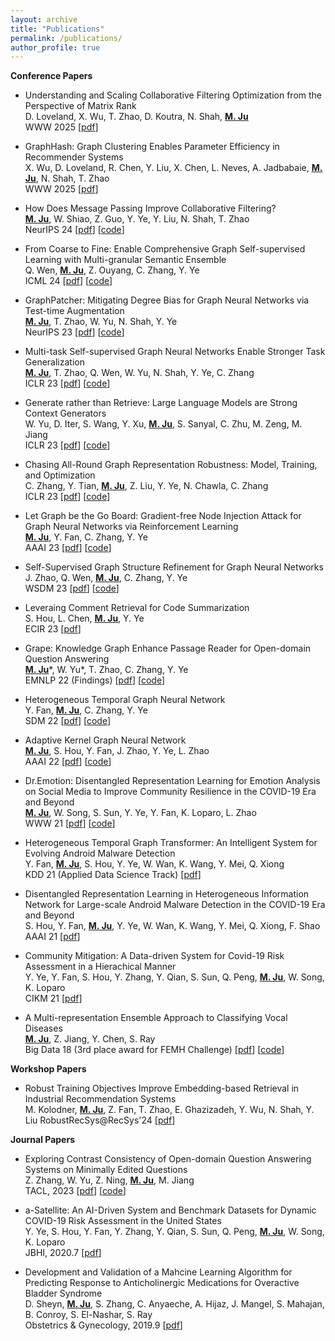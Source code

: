 ```yaml
---
layout: archive
title: "Publications"
permalink: /publications/
author_profile: true
---
```


<!-- **Pre-prints** -->

**Conference Papers**

* Understanding and Scaling Collaborative Filtering Optimization from the Perspective of Matrix Rank  <br>
  D. Loveland, X. Wu, T. Zhao, D. Koutra, N. Shah, **<u>M. Ju</u>** <br>
  WWW 2025 \[[pdf](https://arxiv.org/abs/2410.23300)\]

* GraphHash: Graph Clustering Enables Parameter Efficiency in Recommender Systems  <br>
  X. Wu, D. Loveland, R. Chen, Y. Liu, X. Chen, L. Neves, A. Jadbabaie, **<u>M. Ju</u>**, N. Shah, T. Zhao  <br>
  WWW 2025 \[[pdf](https://arxiv.org/abs/2412.17245)\]

* How Does Message Passing Improve Collaborative Filtering?  <br>
  **<u>M. Ju</u>**, W. Shiao, Z. Guo, Y. Ye, Y. Liu, N. Shah, T. Zhao <br>
  NeurIPS 24 \[[pdf](https://arxiv.org/abs/2404.08660)\] \[[code](https://github.com/snap-research/Test-time-Aggregation-for-CF)\]

* From Coarse to Fine: Enable Comprehensive Graph Self-supervised Learning with Multi-granular Semantic Ensemble <br>
  Q. Wen, **<u>M. Ju</u>**, Z. Ouyang, C. Zhang, Y. Ye<br>
  ICML 24 \[[pdf](https://openreview.net/forum?id=JnA9IveEwg)\] \[[code](https://github.com/HoytWen/MGSE)\]

* GraphPatcher: Mitigating Degree Bias for Graph Neural Networks via Test-time Augmentation <br>
  **<u>M. Ju</u>**, T. Zhao, W. Yu, N. Shah, Y. Ye <br>
  NeurIPS 23 \[[pdf](../files/NeurIPS2023.pdf)\] \[[code](https://github.com/jumxglhf/GraphPatcher)\]

* Multi-task Self-supervised Graph Neural Networks Enable Stronger Task Generalization <br>
  **<u>M. Ju</u>**, T. Zhao, Q. Wen, W. Yu, N. Shah, Y. Ye, C. Zhang <br>
  ICLR 23 \[[pdf](https://openreview.net/forum?id=1tHAZRqftM)\] \[[code](https://github.com/jumxglhf/ParetoGNN)\]

* Generate rather than Retrieve: Large Language Models are Strong Context Generators <br>
  W. Yu, D. Iter, S. Wang, Y. Xu, **<u>M. Ju</u>**, S. Sanyal, C. Zhu, M. Zeng, M. Jiang<br>
  ICLR 23 \[[pdf](ttps://openreview.net/forum?id=fB0hRu9GZUS)\] \[[code](ttps://openreview.net/forum?id=fB0hRu9GZUS)\]

* Chasing All-Round Graph Representation Robustness: Model, Training, and Optimization <br>
  C. Zhang, Y. Tian, **<u>M. Ju</u>**, Z. Liu, Y. Ye, N. Chawla,  C. Zhang<br>
  ICLR 23 \[[pdf](https://openreview.net/forum?id=7jk5gWjC18M)\] \[[code](https://openreview.net/forum?id=7jk5gWjC18M)\]

* Let Graph be the Go Board: Gradient-free Node Injection Attack for Graph Neural Networks via Reinforcement Learning <br>
  **<u>M. Ju</u>**, Y. Fan, C. Zhang, Y. Ye <br>
  AAAI 23 \[[pdf](https://arxiv.org/abs/2211.10782)\] \[[code](https://github.com/jumxglhf/G2A2C)\]

* Self-Supervised Graph Structure Refinement for Graph Neural Networks <br>
  J. Zhao, Q. Wen, **<u>M. Ju</u>**, C. Zhang, Y. Ye <br>
  WSDM 23 \[[pdf](https://arxiv.org/abs/2211.06545)\] \[[code](https://github.com/AndyJZhao/WSDM23-GSR)\]

* Leveraing Comment Retrieval for Code Summarization <br>
  S. Hou, L. Chen, **<u>M. Ju</u>**, Y. Ye <br>
  ECIR 23 \[[pdf](https://link.springer.com/chapter/10.1007/978-3-031-28238-6_34)\] 

* Grape: Knowledge Graph Enhance Passage Reader for Open-domain Question Answering <br>
  **<u>M. Ju</u>**\*, W. Yu\*, T. Zhao, C. Zhang, Y. Ye <br>
  EMNLP 22 (Findings) \[[pdf](http://arxiv.org/abs/2210.02933)\] \[[code](https://github.com/jumxglhf/GRAPE)\]

* Heterogeneous Temporal Graph Neural Network <br>
  Y. Fan, **<u>M. Ju</u>**, C. Zhang, Y. Ye <br>
  SDM 22 \[[pdf](https://epubs.siam.org/doi/abs/10.1137/1.9781611977172.74)\] \[[code](https://github.com/YesLab-Code/HTGNN)\] 

* Adaptive Kernel Graph Neural Network <br>
  **<u>M. Ju</u>**, S. Hou, Y. Fan, J. Zhao, Y. Ye, L. Zhao <br>
  AAAI 22 \[[pdf](https://www.aaai.org/AAAI22Papers/AAAI-3877.JuM.pdf)\] \[[code](https://github.com/jumxglhf/AKGNN)\] 

* Dr.Emotion: Disentangled Representation Learning for Emotion Analysis on Social Media to Improve Community Resilience in the COVID-19 Era and Beyond <br>
  **<u>M. Ju</u>**, W. Song, S. Sun, Y. Ye, Y. Fan, K. Loparo, L. Zhao <br>
  WWW 21 \[[pdf](https://dl.acm.org/doi/abs/10.1145/3442381.3449961)\] \[[code](https://github.com/www2021DrEmotion/www2021DrEmotion)\] 

* Heterogeneous Temporal Graph Transformer: An Intelligent System for Evolving Android Malware Detection <br>
  Y. Fan, **<u>M. Ju</u>**, S. Hou, Y. Ye, W. Wan, K. Wang, Y. Mei, Q. Xiong <br>
  KDD 21 (Applied Data Science Track) \[[pdf](https://dl.acm.org/doi/abs/10.1145/3447548.3467168)\]  

* Disentangled Representation Learning in Heterogeneous Information Network for Large-scale Android Malware Detection in the COVID-19 Era and Beyond <br>
  S. Hou, Y. Fan, **<u>M. Ju</u>**, Y. Ye, W. Wan, K. Wang, Y. Mei, Q. Xiong, F. Shao <br>
  AAAI 21 \[[pdf](https://ojs.aaai.org/index.php/AAAI/article/view/16947)\]  

* Community Mitigation: A Data-driven System for Covid-19 Risk Assessment in a Hierachical Manner <br>
  Y. Ye, Y. Fan, S. Hou, Y. Zhang, Y. Qian, S. Sun, Q. Peng, **<u>M. Ju</u>**, W. Song, K. Loparo <br>
  CIKM 21 \[[pdf](https://dl.acm.org/doi/abs/10.1145/3340531.3412753)\]  

* A Multi-representation Ensemble Approach to Classifying Vocal Diseases <br>
  **<u>M. Ju</u>**, Z. Jiang, Y. Chen, S. Ray <br>
  Big Data 18 (3rd place award for FEMH Challenge) \[[pdf](https://ieeexplore.ieee.org/abstract/document/8622093/)\] \[[code](https://github.com/jumxglhf/ieee_audio)\] 

**Workshop Papers**

* Robust Training Objectives Improve Embedding-based Retrieval in Industrial Recommendation Systems <br>
  M. Kolodner, **<u>M. Ju</u>**, Z. Fan, T. Zhao, E. Ghazizadeh, Y. Wu, N. Shah, Y. Liu
  RobustRecSys@RecSys'24 \[[pdf](https://arxiv.org/abs/2409.14682)\]

**Journal Papers**

* Exploring Contrast Consistency of Open-domain Question Answering Systems on Minimally Edited Questions <br>
  Z. Zhang, W. Yu, Z. Ning,  **<u>M. Ju</u>**, M. Jiang <br>
  TACL, 2023 \[[pdf](https://arxiv.org/pdf/2305.14441.pdf)\]  \[[code](https://github.com/ytyz1307zzh/Minimally_Edited_Questions)\] 

* a-Satellite: An AI-Driven System and Benchmark Datasets for Dynamic COVID-19 Risk Assessment in the United States <br>
  Y. Ye, S. Hou, Y. Fan, Y. Zhang, Y. Qian, S. Sun, Q. Peng, **<u>M. Ju</u>**, W. Song, K. Loparo <br>
  JBHI, 2020.7 \[[pdf](https://ieeexplore.ieee.org/abstract/document/9141399)\]  

* Development and Validation of a Mahcine Learning Algorithm for Predicting Response to Anticholinergic Medications for Overactive Bladder Syndrome <br>
  D. Sheyn, **<u>M. Ju</u>**, S. Zhang, C. Anyaeche, A. Hijaz, J. Mangel, S. Mahajan, B. Conroy, S. El-Nashar, S. Ray <br>
  Obstetrics & Gynecology, 2019.9 \[[pdf](https://journals.lww.com/greenjournal/Fulltext/2019/11000/Development_and_Validation_of_a_Machine_Learning.8.aspx)\]  